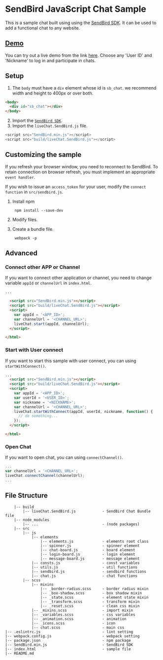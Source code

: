 # SendBird JavaScript Chat Sample
This is a sample chat built using using the [SendBird SDK](https://github.com/smilefam/SendBird-SDK-JavaScript). It can be used to add a functional chat to any website.  


## [Demo](https://sample.sendbird.com/livechat/)

You can try out a live demo from the link [here](https://sample.sendbird.com/livechat/). Choose any 'User ID' and 'Nickname' to log in and participate in chats.


## Setup
1. The `body` must have a `div` element whose id is `sb_chat`. we recommend width and height to 400px or over both.  
  
```html
<body>
  <div id="sb_chat"></div>
</body>
```

2. Import the [`SendBird SDK`](https://github.com/smilefam/SendBird-SDK-JavaScript).  
3. Import the `liveChat.SendBird.js` file.
```javascript
<script src="SendBird.min.js"></script>
<script src="build/liveChat.SendBird.js"></script>
```


## Customizing the sample
If you refresh your browser window, you need to reconnect to SendBird. To retain connection on browser refresh, you must implement an appropriate `event handler`. 

If you wish to issue an `access_token` for your user, modify the `connect function` in `src/sendbird.js`.  

1. Install npm

        npm install --save-dev

2. Modify files.
3. Create a bundle file.

        webpack -p


## Advanced  
### Connect other APP or Channel
If you want to connect other application or channel, you need to change variable `appId` or `channelUrl` in `index.html`.

```html
...

  <script src="SendBird.min.js"></script>
  <script src="build/liveChat.SendBird.js"></script>
  <script>
    var appId = '<APP_ID>';
    var channelUrl = '<CHANNEL_URL>';
    liveChat.start(appId, channelUrl);
  </script>

</html>
```

### Start with User connect  
If you want to start this sample with user connect, you can using `startWithConnect()`.  

```html
...
  <script src="SendBird.min.js"></script>
  <script src="build/liveChat.SendBird.js"></script>
  <script>
    var appId = '<APP_ID>';
    var userId = '<USER_ID>';
    var nickname = '<NICKNAME>';
    var channelUrl = '<CHANNEL_URL>';
    liveChat.startWithConnect(appId, userId, nickname, function() {
      // do something...
    });
  </script>

</html>
```

### Open Chat
If you want to open chat, you can using `connectChannel()`.  

```javascript
...
var channelUrl = '<CHANNEL_URL>';
liveChat.connectChannel(channelUrl);
...
```


## File Structure
```
    |-- build
        |-- liveChat.SendBird.js            - SendBird Chat Bundle file
    |-- node_modules
        |-- ...                             - (node packages)
    |-- src
        |-- js
            |-- elements  
                |-- elements.js             - elements root class
                |-- spinner.js              - spinner element
                |-- chat-board.js           - board element
                |-- login-board.js          - login element
                |-- message-board.js        - message element
            |-- consts.js                   - const variables
            |-- utils.js                    - util functions
            |-- sendbird.js                 - sendbird functions
            |-- chat.js                     - chat functions
        |-- scss
            |-- mixins 
                |-- _border-radius.scss     - border radius mixin  
                |-- _box-shadow.scss        - box shadow mixin
                |-- _state.scss             - element state mixin
                |-- _transform.scss         - transform mixin
                |-- _reset.scss             - clean css mixin
            |-- _mixins.scss                - import mixin
            |-- _variables.scss             - css variables
            |-- _animation.scss             - animation
            |-- _icons.scss                 - icon 
            |-- chat.scss                   - main css  
|-- .eslintrc.js                            - lint setting 
|-- webpack.config.js                       - webpack setting 
|-- package.json                            - npm package 
|-- SendBird.min.js                         - SendBird SDK 
|-- index.html                              - sample file
|-- README.md
```
